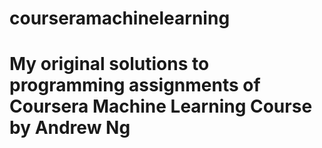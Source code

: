 # courseramachinelearning
# My original solutions to programming assignments of Coursera Machine Learning Course by Andrew Ng
